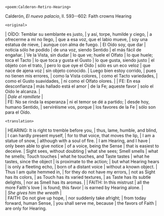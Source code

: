 `<poem:Calderon-Retiro-Hearing>`

Calderón, *El nuevo palacio*, ll. 593--602: Faith crowns Hearing

`<original>`

| OÍDO: Temblar su semblante es justo, 
| y así, torpe, humilde y ciego, 
| a ofrecerme a mí no llego, 
| que a esa voz, que el labio mueve, 
| soy una estatua de nieve, 
| aunque con alma de fuego. 
| El Oído soy, que dar 
| noticia sólo he podido 
| de una voz, siendo Sentido 
| el más fácil de engañar. 
| Ve la Vista, sin dudar 
| lo que ve; huele el Olfato 
| lo que huele; toca el Tacto 
| lo que toca y gusta el Gusto 
| lo que gusta, siendo justo 
| el objeto con el trato, 
| pero lo que oye el Oído 
| sólo es un eco veloz 
| que nace de ajena voz 
| sin objeto conocido. 
| Luego bien estoy corrido, 
| pues no tienen mis errores, 
| como la Vista colores, 
| como el Tacto variedades, 
| como el Gusto suavidades, 
| ni como el Olfato olores. 
| 
| FE: En esa desconfianza 
| más hallado está el amor 
| de la Fe; aqueste favor 
| solo el Oído le alcanza. 
|  
| *Dale el ramillete*
|  
| FE: No se rinda la esperanza 
| ni el temor se dé a partido; 
| desde hoy, humano Sentido, 
| serviréisme vos, porque 
| los favores de la Fe 
| sólo son para el Oído.  

<!--- check solo vs. sólo -->


`<translation>`

| HEARING: It is right to tremble before you, 
| thus, lame, humble, and blind, 
| I can hardly present myself, 
| for to that voice, that moves the lip, 
| I am a statue of snow, 
| although with a soul of fire. 
| I am Hearing, and I have 
| only been able to give notice 
| of a voice, being the Sense 
| that is easiest to deceive. 
| Sight sees, without doubting 
| what she sees; Smell smells 
| what he smells; Touch touches 
| what he touches, and Taste tastes 
| what he tastes, since the object 
| is proximate to the action; 
| but what Hearing hears 
| is only a fleeting echo, 
| born of a distant voice 
| without a known object. 
| Thus I am quite hemmed in, 
| for they do not have my errors, 
| not as Sight has its colors, 
| as Touch has its varied textures, 
| as Taste has its subtle delights, 
| nor as Smell has its aromas. 
| 
| FAITH: In this mistrust 
| all the more Faith's love 
| is found; this favor
| is earned by Hearing alone. 
|  
| *She gives him the wreath*
|  
| FAITH: Do not give up hope, 
| nor suddenly take afright; 
| from today forward, human Sense, 
| you shall serve me, because 
| the favors of Faith 
| are only for Hearing. 

